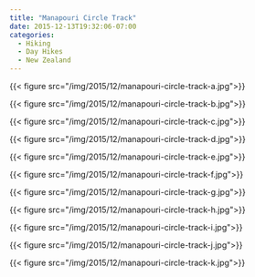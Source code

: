 ```yaml
---
title: "Manapouri Circle Track"
date: 2015-12-13T19:32:06-07:00
categories:
  - Hiking
  - Day Hikes
  - New Zealand
---
```


{{< figure src="/img/2015/12/manapouri-circle-track-a.jpg">}}


<!--more-->

 

{{< figure src="/img/2015/12/manapouri-circle-track-b.jpg">}}

{{< figure src="/img/2015/12/manapouri-circle-track-c.jpg">}}

{{< figure src="/img/2015/12/manapouri-circle-track-d.jpg">}}

{{< figure src="/img/2015/12/manapouri-circle-track-e.jpg">}}

{{< figure src="/img/2015/12/manapouri-circle-track-f.jpg">}}

{{< figure src="/img/2015/12/manapouri-circle-track-g.jpg">}}

{{< figure src="/img/2015/12/manapouri-circle-track-h.jpg">}}

{{< figure src="/img/2015/12/manapouri-circle-track-i.jpg">}}

{{< figure src="/img/2015/12/manapouri-circle-track-j.jpg">}}

{{< figure src="/img/2015/12/manapouri-circle-track-k.jpg">}}
